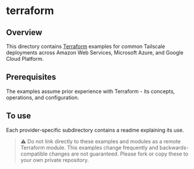 # terraform

## Overview

This directory contains [Terraform](https://www.terraform.io) examples for common Tailscale deployments across Amazon Web Services, Microsoft Azure, and Google Cloud Platform.

## Prerequisites

The examples assume prior experience with Terraform - its concepts, operations, and configuration.

## To use

Each provider-specific subdirectory contains a readme explaining its use.

> :warning: Do not link directly to these examples and modules as a remote Terraform module. This examples change frequently and backwards-compatible changes are not guaranteed. Please fork or copy these to your own private repository.
